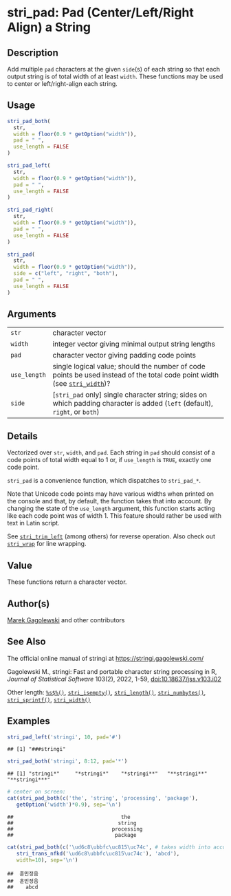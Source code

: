 # stri_pad: Pad (Center/Left/Right Align) a String

## Description

Add multiple `pad` characters at the given `side`(s) of each string so that each output string is of total width of at least `width`. These functions may be used to center or left/right-align each string.

## Usage

``` r
stri_pad_both(
  str,
  width = floor(0.9 * getOption("width")),
  pad = " ",
  use_length = FALSE
)

stri_pad_left(
  str,
  width = floor(0.9 * getOption("width")),
  pad = " ",
  use_length = FALSE
)

stri_pad_right(
  str,
  width = floor(0.9 * getOption("width")),
  pad = " ",
  use_length = FALSE
)

stri_pad(
  str,
  width = floor(0.9 * getOption("width")),
  side = c("left", "right", "both"),
  pad = " ",
  use_length = FALSE
)
```

## Arguments

|              |                                                                                                                                           |
|--------------|-------------------------------------------------------------------------------------------------------------------------------------------|
| `str`        | character vector                                                                                                                          |
| `width`      | integer vector giving minimal output string lengths                                                                                       |
| `pad`        | character vector giving padding code points                                                                                               |
| `use_length` | single logical value; should the number of code points be used instead of the total code point width (see [`stri_width`](stri_width.md))? |
| `side`       | \[`stri_pad` only\] single character string; sides on which padding character is added (`left` (default), `right`, or `both`)             |

## Details

Vectorized over `str`, `width`, and `pad`. Each string in `pad` should consist of a code points of total width equal to 1 or, if `use_length` is `TRUE`, exactly one code point.

`stri_pad` is a convenience function, which dispatches to `stri_pad_*`.

Note that Unicode code points may have various widths when printed on the console and that, by default, the function takes that into account. By changing the state of the `use_length` argument, this function starts acting like each code point was of width 1. This feature should rather be used with text in Latin script.

See [`stri_trim_left`](stri_trim.md) (among others) for reverse operation. Also check out [`stri_wrap`](stri_wrap.md) for line wrapping.

## Value

These functions return a character vector.

## Author(s)

[Marek Gagolewski](https://www.gagolewski.com/) and other contributors

## See Also

The official online manual of <span class="pkg">stringi</span> at <https://stringi.gagolewski.com/>

Gagolewski M., <span class="pkg">stringi</span>: Fast and portable character string processing in R, *Journal of Statistical Software* 103(2), 2022, 1-59, [doi:10.18637/jss.v103.i02](https://doi.org/10.18637/jss.v103.i02)

Other length: [`%s$%()`](+25s+24+25.md), [`stri_isempty()`](stri_isempty.md), [`stri_length()`](stri_length.md), [`stri_numbytes()`](stri_numbytes.md), [`stri_sprintf()`](stri_sprintf.md), [`stri_width()`](stri_width.md)

## Examples




```r
stri_pad_left('stringi', 10, pad='#')
```

```
## [1] "###stringi"
```

```r
stri_pad_both('stringi', 8:12, pad='*')
```

```
## [1] "stringi*"     "*stringi*"    "*stringi**"   "**stringi**"  "**stringi***"
```

```r
# center on screen:
cat(stri_pad_both(c('the', 'string', 'processing', 'package'),
   getOption('width')*0.9), sep='\n')
```

```
##                                   the                                   
##                                  string                                 
##                                processing                               
##                                 package
```

```r
cat(stri_pad_both(c('\ud6c8\ubbfc\uc815\uc74c', # takes width into account
   stri_trans_nfkd('\ud6c8\ubbfc\uc815\uc74c'), 'abcd'),
   width=10), sep='\n')
```

```
##  훈민정음 
##  훈민정음 
##    abcd
```
